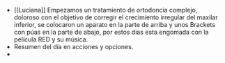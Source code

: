 - [[Luciana]] Empezamos un tratamiento de ortodoncia complejo, doloroso con el objetivo de corregir el crecimiento irregular del maxilar inferior, se colocaron un aparato en la parte de arriba y unos Brackets con púas en la parte de abajo, por estos dias esta engomada con la película RED y su música.
- Resumen del día en acciones y opciones.
-
